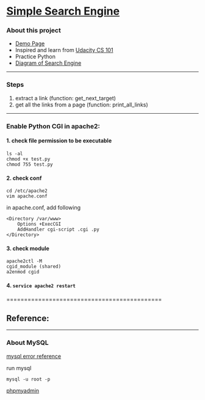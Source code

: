 [Simple Search Engine](http://104.131.95.18/SSE/)
============================================
### About this project
 * [Demo Page](http://104.131.95.18/SSE/)
 * Inspired and learn from [Udacity CS 101](https://www.udacity.com/course/cs101)
 * Practice Python
 * [Diagram of Search Engine](https://www.udacity.com/wiki/CS101/Diagram)

--------------------------------------------
### Steps
 1. extract a link (function: get_next_target)
 2. get all the links from a page (function: print_all_links)

--------------------------------------------
### Enable Python CGI in apache2:
#### 1. check file permission to be executable
 ```
 ls -al
 chmod +x test.py
 chmod 755 test.py
 ```
#### 2. check conf
 ```
 cd /etc/apache2
 vim apache.conf
 ```
  in apache.conf, add following 
 ```
 <Directory /var/www>
     Options +ExecCGI
     AddHandler cgi-script .cgi .py
 </Directory>
 ```

#### 3. check module
 ```
 apache2ctl -M
 cgid_module (shared)
 a2enmod cgid
 ```

#### 4. ``` service apache2 restart ```


============================================
## Reference:

--------------------------------------------
### About MySQL

[mysql error reference](http://mustgeorge.blogspot.com/2011/11/mysql-error-1045-28000-using-password.html)

run mysql
```
mysql -u root -p
```

[phpmyadmin](https://www.digitalocean.com/community/tutorials/how-to-install-and-secure-phpmyadmin-on-ubuntu-14-04)

